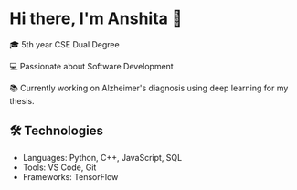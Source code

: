 # Hi there, I'm Anshita 👋

🎓 5th year CSE Dual Degree 

💻 Passionate about Software Development  

📚 Currently working on Alzheimer's diagnosis using deep learning for my thesis.

## 🛠️ Technologies

- Languages: Python, C++, JavaScript, SQL
- Tools: VS Code, Git
- Frameworks: TensorFlow


